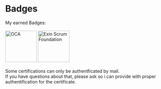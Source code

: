 # Badges
My earned Badges:
<br><br>
<img src="https://images.credly.com/size/340x340/images/a9848abf-f8bd-474d-a9b4-6086da11a916/Oracle_Associates_Badge__1_.png" alt="OCA" width="100" height="100">
<a href="https://mylogin.exin.nl/polarserver.asp?ToolName=CertificateCheckTool&LastName=Frank&CertificateNumber=6478664.20844104&ModuleID=630548"><img src="https://mylogin.exin.nl/AppPool_2/BlobData/Exillence/MultiModuleCertificate/CertificateBadgeImage/630548.png?s=43641.5553356481" alt="Exin Scrum Foundation" width="100" height="100"></a>
<br><br>
Some certifications can only be authentficated by mail. <br>
If you have questions about that, please ask so i can provide with proper authentification for the certificate.
